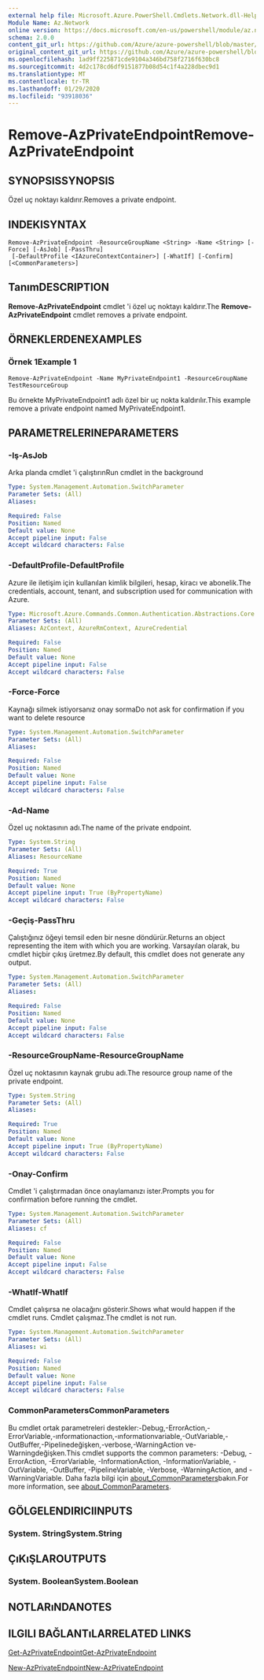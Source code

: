 ```yaml
---
external help file: Microsoft.Azure.PowerShell.Cmdlets.Network.dll-Help.xml
Module Name: Az.Network
online version: https://docs.microsoft.com/en-us/powershell/module/az.network/remove-azprivateendpoint
schema: 2.0.0
content_git_url: https://github.com/Azure/azure-powershell/blob/master/src/Network/Network/help/Remove-AzPrivateEndpoint.md
original_content_git_url: https://github.com/Azure/azure-powershell/blob/master/src/Network/Network/help/Remove-AzPrivateEndpoint.md
ms.openlocfilehash: 1ad9ff225871cde9104a346bd758f2716f630bc8
ms.sourcegitcommit: 4d2c178cd6df9151877b08d54c1f4a228dbec9d1
ms.translationtype: MT
ms.contentlocale: tr-TR
ms.lasthandoff: 01/29/2020
ms.locfileid: "93918036"
---
```

# <span data-ttu-id="da550-101">Remove-AzPrivateEndpoint</span><span class="sxs-lookup"><span data-stu-id="da550-101">Remove-AzPrivateEndpoint</span></span>

## <span data-ttu-id="da550-102">SYNOPSIS</span><span class="sxs-lookup"><span data-stu-id="da550-102">SYNOPSIS</span></span>
<span data-ttu-id="da550-103">Özel uç noktayı kaldırır.</span><span class="sxs-lookup"><span data-stu-id="da550-103">Removes a private endpoint.</span></span>

## <span data-ttu-id="da550-104">INDEKI</span><span class="sxs-lookup"><span data-stu-id="da550-104">SYNTAX</span></span>

```
Remove-AzPrivateEndpoint -ResourceGroupName <String> -Name <String> [-Force] [-AsJob] [-PassThru]
 [-DefaultProfile <IAzureContextContainer>] [-WhatIf] [-Confirm] [<CommonParameters>]
```

## <span data-ttu-id="da550-105">Tanım</span><span class="sxs-lookup"><span data-stu-id="da550-105">DESCRIPTION</span></span>
<span data-ttu-id="da550-106">**Remove-AzPrivateEndpoint** cmdlet 'i özel uç noktayı kaldırır.</span><span class="sxs-lookup"><span data-stu-id="da550-106">The **Remove-AzPrivateEndpoint** cmdlet removes a private endpoint.</span></span> 

## <span data-ttu-id="da550-107">ÖRNEKLERDEN</span><span class="sxs-lookup"><span data-stu-id="da550-107">EXAMPLES</span></span>

### <span data-ttu-id="da550-108">Örnek 1</span><span class="sxs-lookup"><span data-stu-id="da550-108">Example 1</span></span>
```
Remove-AzPrivateEndpoint -Name MyPrivateEndpoint1 -ResourceGroupName TestResourceGroup
```

<span data-ttu-id="da550-109">Bu örnekte MyPrivateEndpoint1 adlı özel bir uç nokta kaldırılır.</span><span class="sxs-lookup"><span data-stu-id="da550-109">This example remove a private endpoint named MyPrivateEndpoint1.</span></span>

## <span data-ttu-id="da550-110">PARAMETRELERINE</span><span class="sxs-lookup"><span data-stu-id="da550-110">PARAMETERS</span></span>

### <span data-ttu-id="da550-111">-Iş</span><span class="sxs-lookup"><span data-stu-id="da550-111">-AsJob</span></span>
<span data-ttu-id="da550-112">Arka planda cmdlet 'i çalıştırın</span><span class="sxs-lookup"><span data-stu-id="da550-112">Run cmdlet in the background</span></span>

```yaml
Type: System.Management.Automation.SwitchParameter
Parameter Sets: (All)
Aliases:

Required: False
Position: Named
Default value: None
Accept pipeline input: False
Accept wildcard characters: False
```

### <span data-ttu-id="da550-113">-DefaultProfile</span><span class="sxs-lookup"><span data-stu-id="da550-113">-DefaultProfile</span></span>
<span data-ttu-id="da550-114">Azure ile iletişim için kullanılan kimlik bilgileri, hesap, kiracı ve abonelik.</span><span class="sxs-lookup"><span data-stu-id="da550-114">The credentials, account, tenant, and subscription used for communication with Azure.</span></span>

```yaml
Type: Microsoft.Azure.Commands.Common.Authentication.Abstractions.Core.IAzureContextContainer
Parameter Sets: (All)
Aliases: AzContext, AzureRmContext, AzureCredential

Required: False
Position: Named
Default value: None
Accept pipeline input: False
Accept wildcard characters: False
```

### <span data-ttu-id="da550-115">-Force</span><span class="sxs-lookup"><span data-stu-id="da550-115">-Force</span></span>
<span data-ttu-id="da550-116">Kaynağı silmek istiyorsanız onay sorma</span><span class="sxs-lookup"><span data-stu-id="da550-116">Do not ask for confirmation if you want to delete resource</span></span>

```yaml
Type: System.Management.Automation.SwitchParameter
Parameter Sets: (All)
Aliases:

Required: False
Position: Named
Default value: None
Accept pipeline input: False
Accept wildcard characters: False
```

### <span data-ttu-id="da550-117">-Ad</span><span class="sxs-lookup"><span data-stu-id="da550-117">-Name</span></span>
<span data-ttu-id="da550-118">Özel uç noktasının adı.</span><span class="sxs-lookup"><span data-stu-id="da550-118">The name of the private endpoint.</span></span>

```yaml
Type: System.String
Parameter Sets: (All)
Aliases: ResourceName

Required: True
Position: Named
Default value: None
Accept pipeline input: True (ByPropertyName)
Accept wildcard characters: False
```

### <span data-ttu-id="da550-119">-Geçiş</span><span class="sxs-lookup"><span data-stu-id="da550-119">-PassThru</span></span>
<span data-ttu-id="da550-120">Çalıştığınız öğeyi temsil eden bir nesne döndürür.</span><span class="sxs-lookup"><span data-stu-id="da550-120">Returns an object representing the item with which you are working.</span></span>
<span data-ttu-id="da550-121">Varsayılan olarak, bu cmdlet hiçbir çıkış üretmez.</span><span class="sxs-lookup"><span data-stu-id="da550-121">By default, this cmdlet does not generate any output.</span></span>

```yaml
Type: System.Management.Automation.SwitchParameter
Parameter Sets: (All)
Aliases:

Required: False
Position: Named
Default value: None
Accept pipeline input: False
Accept wildcard characters: False
```

### <span data-ttu-id="da550-122">-ResourceGroupName</span><span class="sxs-lookup"><span data-stu-id="da550-122">-ResourceGroupName</span></span>
<span data-ttu-id="da550-123">Özel uç noktasının kaynak grubu adı.</span><span class="sxs-lookup"><span data-stu-id="da550-123">The resource group name of the private endpoint.</span></span>

```yaml
Type: System.String
Parameter Sets: (All)
Aliases:

Required: True
Position: Named
Default value: None
Accept pipeline input: True (ByPropertyName)
Accept wildcard characters: False
```

### <span data-ttu-id="da550-124">-Onay</span><span class="sxs-lookup"><span data-stu-id="da550-124">-Confirm</span></span>
<span data-ttu-id="da550-125">Cmdlet 'i çalıştırmadan önce onaylamanızı ister.</span><span class="sxs-lookup"><span data-stu-id="da550-125">Prompts you for confirmation before running the cmdlet.</span></span>

```yaml
Type: System.Management.Automation.SwitchParameter
Parameter Sets: (All)
Aliases: cf

Required: False
Position: Named
Default value: None
Accept pipeline input: False
Accept wildcard characters: False
```

### <span data-ttu-id="da550-126">-WhatIf</span><span class="sxs-lookup"><span data-stu-id="da550-126">-WhatIf</span></span>
<span data-ttu-id="da550-127">Cmdlet çalışırsa ne olacağını gösterir.</span><span class="sxs-lookup"><span data-stu-id="da550-127">Shows what would happen if the cmdlet runs.</span></span>
<span data-ttu-id="da550-128">Cmdlet çalışmaz.</span><span class="sxs-lookup"><span data-stu-id="da550-128">The cmdlet is not run.</span></span>

```yaml
Type: System.Management.Automation.SwitchParameter
Parameter Sets: (All)
Aliases: wi

Required: False
Position: Named
Default value: None
Accept pipeline input: False
Accept wildcard characters: False
```

### <span data-ttu-id="da550-129">CommonParameters</span><span class="sxs-lookup"><span data-stu-id="da550-129">CommonParameters</span></span>
<span data-ttu-id="da550-130">Bu cmdlet ortak parametreleri destekler:-Debug,-ErrorAction,-ErrorVariable,-ınformationaction,-ınformationvariable,-OutVariable,-OutBuffer,-Pipelinedeğişken,-verbose,-WarningAction ve-Warningdeğişken.</span><span class="sxs-lookup"><span data-stu-id="da550-130">This cmdlet supports the common parameters: -Debug, -ErrorAction, -ErrorVariable, -InformationAction, -InformationVariable, -OutVariable, -OutBuffer, -PipelineVariable, -Verbose, -WarningAction, and -WarningVariable.</span></span> <span data-ttu-id="da550-131">Daha fazla bilgi için [about_CommonParameters](https://go.microsoft.com/fwlink/?LinkID=113216)bakın.</span><span class="sxs-lookup"><span data-stu-id="da550-131">For more information, see [about_CommonParameters](https://go.microsoft.com/fwlink/?LinkID=113216).</span></span>

## <span data-ttu-id="da550-132">GÖLGELENDIRICI</span><span class="sxs-lookup"><span data-stu-id="da550-132">INPUTS</span></span>

### <span data-ttu-id="da550-133">System. String</span><span class="sxs-lookup"><span data-stu-id="da550-133">System.String</span></span>

## <span data-ttu-id="da550-134">ÇıKıŞLAR</span><span class="sxs-lookup"><span data-stu-id="da550-134">OUTPUTS</span></span>

### <span data-ttu-id="da550-135">System. Boolean</span><span class="sxs-lookup"><span data-stu-id="da550-135">System.Boolean</span></span>

## <span data-ttu-id="da550-136">NOTLARıNDA</span><span class="sxs-lookup"><span data-stu-id="da550-136">NOTES</span></span>

## <span data-ttu-id="da550-137">ILGILI BAĞLANTıLAR</span><span class="sxs-lookup"><span data-stu-id="da550-137">RELATED LINKS</span></span>

[<span data-ttu-id="da550-138">Get-AzPrivateEndpoint</span><span class="sxs-lookup"><span data-stu-id="da550-138">Get-AzPrivateEndpoint</span></span>](./Get-AzPrivateEndpoint.md)

[<span data-ttu-id="da550-139">New-AzPrivateEndpoint</span><span class="sxs-lookup"><span data-stu-id="da550-139">New-AzPrivateEndpoint</span></span>](./New-AzPrivateEndpoint.md)